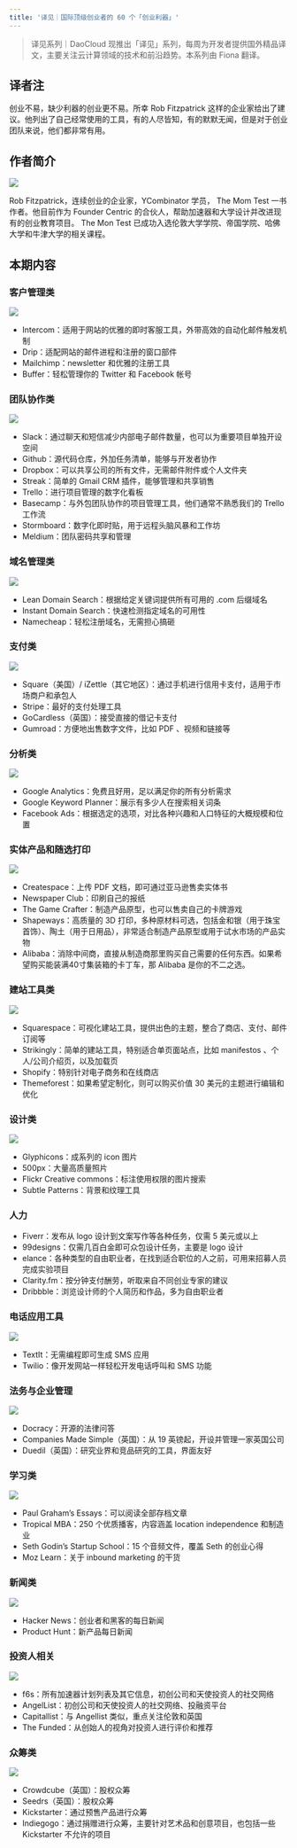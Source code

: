 ```yaml
---
title: '译见｜国际顶级创业者的 60 个「创业利器」'
---
```


> 译见系列｜DaoCloud 现推出「译见」系列，每周为开发者提供国外精品译文，主要关注云计算领域的技术和前沿趋势。本系列由 Fiona 翻译。

## 译者注

创业不易，缺少利器的创业更不易。所幸 Rob Fitzpatrick 这样的企业家给出了建议。他列出了自己经常使用的工具，有的人尽皆知，有的默默无闻，但是对于创业团队来说，他们都非常有用。


## 作者简介

![](http://7xi8kv.com5.z0.glb.qiniucdn.com/yijian-4-1.jpg)

Rob Fitzpatrick，连续创业的企业家，YCombinator 学员， The Mom Test 一书作者。他目前作为 Founder Centric 的合伙人，帮助加速器和大学设计并改进现有的创业教育项目。 The Mon Test 已成功入选伦敦大学学院、帝国学院、哈佛大学和牛津大学的相关课程。

## 本期内容

### 客户管理类
![](http://7xi8kv.com5.z0.glb.qiniucdn.com/yijian-4-2.jpg)

- Intercom：适用于网站的优雅的即时客服工具，外带高效的自动化邮件触发机制
- Drip：适配网站的邮件进程和注册的窗口部件
- Mailchimp：newsletter 和优雅的注册工具
- Buffer：轻松管理你的 Twitter 和 Facebook 帐号

### 团队协作类
![](http://7xi8kv.com5.z0.glb.qiniucdn.com/yijian-4-3.jpg)

- Slack：通过聊天和短信减少内部电子邮件数量，也可以为重要项目单独开设空间
- Github：源代码仓库，外加任务清单，能够与开发者协作
- Dropbox：可以共享公司的所有文件，无需邮件附件或个人文件夹
- Streak：简单的 Gmail CRM 插件，能够管理和共享销售
- Trello：进行项目管理的数字化看板
- Basecamp：与外包团队协作的项目管理工具，他们通常不熟悉我们的 Trello 工作流
- Stormboard：数字化即时贴，用于远程头脑风暴和工作坊
- Meldium：团队密码共享和管理

### 域名管理类
![](http://7xi8kv.com5.z0.glb.qiniucdn.com/yijian-4-4.png)

- Lean Domain Search：根据给定关键词提供所有可用的 .com 后缀域名
- Instant Domain Search：快速检测指定域名的可用性
- Namecheap：轻松注册域名，无需担心搞砸

### 支付类
![](http://7xi8kv.com5.z0.glb.qiniucdn.com/yijian-4-5.jpg)

- Square（美国）/ iZettle（其它地区）：通过手机进行信用卡支付，适用于市场商户和承包人
- Stripe：最好的支付处理工具
- GoCardless（英国）：接受直接的借记卡支付
- Gumroad：方便地出售数字文件，比如 PDF 、视频和链接等

### 分析类
![](http://7xi8kv.com5.z0.glb.qiniucdn.com/yijian-4-6.jpg)

- Google Analytics：免费且好用，足以满足你的所有分析需求
- Google Keyword Planner：展示有多少人在搜索相关词条
- Facebook Ads：根据选定的选项，对比各种兴趣和人口特征的大概规模和位置

### 实体产品和随选打印
![](http://7xi8kv.com5.z0.glb.qiniucdn.com/yijian-4-7.jpg)

- Createspace：上传 PDF 文档，即可通过亚马逊售卖实体书
- Newspaper Club：印刷自己的报纸
- The Game Crafter：制造产品原型，也可以售卖自己的卡牌游戏
- Shapeways：高质量的 3D 打印，多种原材料可选，包括金和银（用于珠宝首饰）、陶土（用于日用品），非常适合制造产品原型或用于试水市场的产品实物
- Alibaba：消除中间商，直接从制造商那里购买自己需要的任何东西。如果希望购买能装满40寸集装箱的卡丁车，那 Alibaba 是你的不二之选。

### 建站工具类
![](http://7xi8kv.com5.z0.glb.qiniucdn.com/yijian-4-8.jpg)

- Squarespace：可视化建站工具，提供出色的主题，整合了商店、支付、邮件订阅等
- Strikingly：简单的建站工具，特别适合单页面站点，比如 manifestos 、个人/公司介绍页，以及加载页
- Shopify：特别针对电子商务和在线商店
- Themeforest：如果希望定制化，则可以购买价值 30 美元的主题进行编辑和优化


### 设计类
![](http://7xi8kv.com5.z0.glb.qiniucdn.com/yijian-4-9.jpg)

- Glyphicons：成系列的 icon 图片
- 500px：大量高质量照片
- Flickr Creative commons：标注使用权限的图片搜索
- Subtle Patterns：背景和纹理工具


### 人力

- Fiverr：发布从 logo 设计到文案写作等各种任务，仅需 5 美元或以上
- 99designs：仅需几百白金即可众包设计任务，主要是 logo 设计
- elance：各种类型的自由职业者，在找到适合职位的人之前，可用来招募人员完成实验项目
- Clarity.fm：按分钟支付酬劳，听取来自不同创业专家的建议
- Dribbble：浏览设计师的个人简历和作品，多为自由职业者

### 电话应用工具
![](http://7xi8kv.com5.z0.glb.qiniucdn.com/yijian-4-10.png)

- TextIt：无需编程即可生成 SMS 应用
- Twilio：像开发网站一样轻松开发电话呼叫和 SMS 功能

### 法务与企业管理
![](http://7xi8kv.com5.z0.glb.qiniucdn.com/yijian-4-11.jpg)

- Docracy：开源的法律问答
- Companies Made Simple（英国）：从 19 英镑起，开设并管理一家英国公司
- Duedil（英国）：研究业界和竞品研究的工具，界面友好

### 学习类
![](http://7xi8kv.com5.z0.glb.qiniucdn.com/yijian-4-12.jpg)

- Paul Graham’s Essays：可以阅读全部存档文章
- Tropical MBA：250 个优质播客，内容涵盖 location independence 和制造业
- Seth Godin’s Startup School：15 个音频文件，覆盖 Seth 的创业心得
- Moz Learn：关于 inbound marketing 的干货

### 新闻类
![](http://7xi8kv.com5.z0.glb.qiniucdn.com/yijian-4-13.jpg)

- Hacker News：创业者和黑客的每日新闻
- Product Hunt：新产品每日新闻

### 投资人相关
![](http://7xi8kv.com5.z0.glb.qiniucdn.com/yijian-4-14.png)

- f6s：所有加速器计划列表及其它信息，初创公司和天使投资人的社交网络
- AngelList：初创公司和天使投资人的社交网络、投融资平台
- Capitallist：与 Angellist 类似，重点关注伦敦和英国
- The Funded：从创始人的视角对投资人进行评价和推荐

### 众筹类
![](http://7xi8kv.com5.z0.glb.qiniucdn.com/yijian-4-15.jpg)

- Crowdcube（英国）：股权众筹
- Seedrs（英国）：股权众筹
- Kickstarter：通过预售产品进行众筹
- Indiegogo：通过捐赠进行众筹，主要针对艺术品和创意项目，也包括一些 Kickstarter 不允许的项目